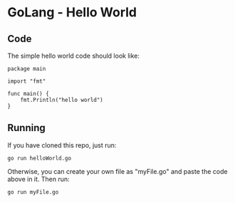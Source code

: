 # GoLang - Hello World

## Code

The simple hello world code should look like:

    package main

    import "fmt"

    func main() {
        fmt.Println("hello world")
    }

## Running

If you have cloned this repo, just run:

    go run helloWorld.go

Otherwise, you can create your own file as "myFile.go" and paste the code above in it.
Then run:

    go run myFile.go
